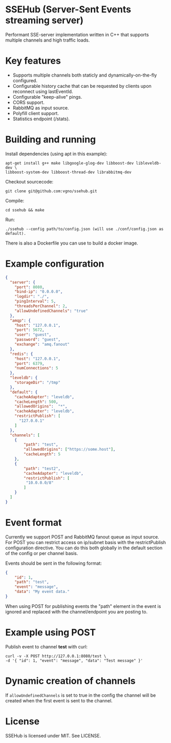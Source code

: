 SSEHub (Server-Sent Events streaming server)
============================================

Performant SSE-server implementation written in C++ that supports multiple channels and high traffic loads.

# Key features

  - Supports multiple channels both staticly and dynamically-on-the-fly configured.
  - Configurable history cache that can be requested by clients upon reconnect using lastEventId.
  - Configurable "keep-alive" pings.
  - CORS support.
  - RabbitMQ as input source.
  - Polyfill client support.
  - Statistics endpoint (/stats).

# Building and running

Install dependencies (using apt in this example):
```
apt-get install g++ make libgoogle-glog-dev libboost-dev libleveldb-dev \
libboost-system-dev libboost-thread-dev librabbitmq-dev
```

Checkout sourcecode:
```
git clone git@github.com:vgno/ssehub.git
```

Compile:
```
cd ssehub && make
```

Run:
```
./ssehub --config path/to/config.json (will use ./conf/config.json as default).
```

There is also a Dockerfile you can use to build a docker image.

# Example configuration

```json
{
  "server": {
    "port": 8080,
    "bind-ip": "0.0.0.0",
    "logdir": "./",
    "pingInterval": 5,
    "threadsPerChannel": 2,
    "allowUndefinedChannels": "true"
  },
  "amqp": {
    "host": "127.0.0.1",
    "port": 5672,
    "user": "guest",
    "password": "guest",
    "exchange": "amq.fanout"
  },
  "redis": {
    "host": "127.0.0.1",
    "port": 6379,
    "numConnections": 5
  },
  "leveldb": {
    "storageDir": "/tmp"
  },
  "default": {
    "cacheAdapter": "leveldb",
    "cacheLength": 500,
    "allowedOrigins":  "*",
    "cacheAdapter": "leveldb",
    "restrictPublish": [
      "127.0.0.1"
    ]
  },
  "channels": [
    {
        "path": "test",
        "allowedOrigins": ["https://some.host"],
        "cacheLength": 5
    },
    {
        "path": "test2",
        "cacheAdapter": "leveldb",
        "restrictPublish": [
         "10.0.0.0/8"
        ]
    }
  ]
}
```

# Event format

Currently we support POST and RabbitMQ fanout queue as input source.
For POST you can restrict access on ip/subnet basis with the restrictPublish configuration directive.
You can do this both globally in the default section of the config or per channel basis.

Events should be sent in the following format:

```json
{
    "id": 1,
    "path": "test",
    "event": "message",
    "data": "My event data."
}
```

When using POST for publishing events the "path" element in the event is ignored and replaced with the channel/endpoint you are posting to.

# Example using POST

Publish event to channel **test** with curl:

```
curl -v -X POST http://127.0.0.1:8080/test \
-d '{ "id": 1, "event": "message", "data": "Test message" }'
```

# Dynamic creation of channels
If ```allowUndefinedChannels``` is set to true in the config the channel will be created when the first event is sent to the channel.

# License

SSEHub is licensed under MIT.
See LICENSE.
